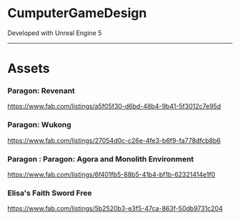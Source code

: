 # CumputerGameDesign

Developed with Unreal Engine 5

---
# Assets

### Paragon: Revenant
https://www.fab.com/listings/a5f05f30-d6bd-48b4-9b41-5f3012c7e95d

### Paragon: Wukong
https://www.fab.com/listings/27054d0c-c26e-4fe3-b6f9-fa778dfcb8b6

### Paragon : Paragon: Agora and Monolith Environment
https://www.fab.com/listings/6f401fb5-88b5-41b4-bf1b-62321414e1f0

### Elisa's Faith Sword Free
https://www.fab.com/listings/5b2520b3-e3f5-47ca-863f-50db9731c204
